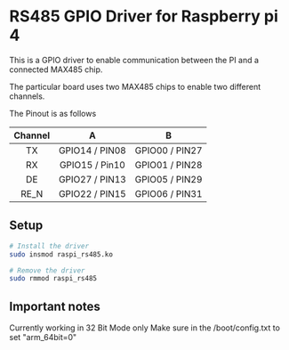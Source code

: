 # RS485 GPIO Driver for Raspberry pi 4

This is a GPIO driver to enable communication between the PI and
a connected MAX485 chip.

The particular board uses two MAX485 chips to enable two different channels.

The Pinout is as follows

| Channel   |        A       |        B       |
|:---------:|:--------------:|:--------------:|
| TX        | GPIO14 / PIN08 | GPIO00 / PIN27 |
| RX        | GPIO15 / Pin10 | GPIO01 / PIN28 |
| DE        | GPIO27 / PIN13 | GPIO05 / PIN29 |
| RE_N      | GPIO22 / PIN15 | GPIO06 / PIN31 |

## Setup

```sh
# Install the driver
sudo insmod raspi_rs485.ko

# Remove the driver
sudo rmmod raspi_rs485

```

## Important notes

Currently working in 32 Bit Mode only
Make sure in the /boot/config.txt to set "arm_64bit=0"
